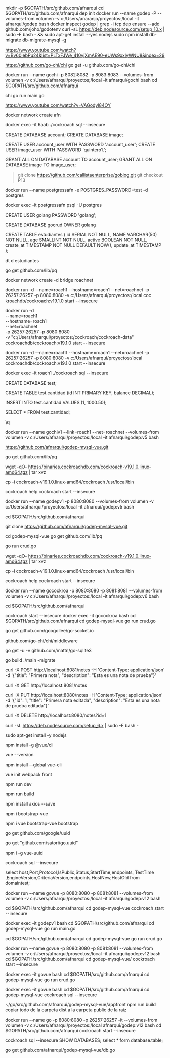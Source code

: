 mkdir -p $GOPATH/src/github.com/afnarqui
cd $GOPATH/src/github.com/afnarqui
dep init
docker run --name godep -P --volumes-from volumen -v c:/Users/anaranjo/proyectos:/local -it afnarqui/godep bash
docker inspect godep | grep -i tcp
dep ensure --add github.com/joho/godotenv
curl -sL https://deb.nodesource.com/setup_10.x | sudo -E bash - && sudo apt-get install --yes nodejs
sudo npm install db-migrate db-migrate-mysql -g

https://www.youtube.com/watch?v=Bv60lebPu24&list=PLTxFJWe_410yjXmAE90-eUWs9xxIyWNU8&index=29

https://github.com/go-chi/chi
go get -u github.com/go-chi/chi

docker run --name gochi -p 8082:8082 -p 8083:8083 --volumes-from volumen -v c:/Users/afnarqui/proyectos;/local -it afnarqui/gochi bash
cd $GOPATH/src/github.com/afnarqui

chi go run main.go


https://www.youtube.com/watch?v=VAGodyl84OY

docker network create afn

docker exec -it 6aab ./cockroach sql --insecure

CREATE DATABASE account;
CREATE DATABASE image;

CREATE USER account_user WITH PASSWORD 'account_user';
CREATE USER image_user WITH PASSWORD 'quintero1.';

GRANT ALL ON DATABASE account TO account_user;
GRANT ALL ON DATABASE image TO image_user;


> git clone https://github.com/callistaenterprise/goblog.git
> git checkout P13


docker run --name postgressafn -e POSTGRES_PASSWORD=test -d postgres

docker exec -it postgressafn psql -U postgres

CREATE USER golang PASSWORD 'golang';

CREATE DATABASE gocrud OWNER golang

CREATE TABLE estudiantes (
     id SERIAL NOT NULL,
     NAME VARCHAR(50) NOT NULL,
     age SMALLINT NOT NULL,
     active BOOLEAN NOT NULL,
     create_at TIMESTAMP NOT NULL DEFAULT NOW(),
     update_at TIMESTAMP
);

dt
d estudiantes

go get github.com/lib/pq


docker network create -d bridge roachnet

docker run -d --name=roach1 --hostname=roach1 --net=roachnet -p 26257:26257 -p 8080:8080  -v c:/Users/afnarqui/proyectos:/local  coc
kroachdb/cockroach:v19.1.0 start --insecure

docker run -d \
--name=roach1 \
--hostname=roach1 \
--net=roachnet \
-p 26257:26257 -p 8080:8080  \
-v "c:/Users/afnarqui/proyectos:/cockroach/cockroach-data"  \
cockroachdb/cockroach:v19.1.0 start --insecure

docker run -d --name=roach1 --hostname=roach1 --net=roachnet -p 26257:26257 -p 8080:8080  -v c:/Users/afnarqui/proyectos:/local  cockroachdb/cockroach:v19.1.0 start --insecure

docker exec -it roach1 ./cockroach sql --insecure

CREATE DATABASE test;

CREATE TABLE test.cantidad (id INT PRIMARY KEY, balance DECIMAL);

INSERT INTO test.cantidad VALUES (1, 1000.50);

SELECT * FROM test.cantidad;

\q


docker run --name gochiv1 --link=roach1 --net=roachnet --volumes-from volumen -v c:/Users/afnarqui/proyectos:/local -it afnarqui/godep:v5 bash


https://github.com/afnarqui/godep-mysql-vue.git

go get github.com/lib/pq


wget -qO- https://binaries.cockroachdb.com/cockroach-v19.1.0.linux-amd64.tgz | tar  xvz

cp -i cockroach-v19.1.0.linux-amd64/cockroach /usr/local/bin

cockroach help
cockroach start --insecure

docker run --name godepv1 -p 8080:8080 --volumes-from volumen -v c:/Users/afnarqui/proyectos:/local -it afnarqui/godep:v5 bash

cd $GOPATH/src/github.com/afnarqui

git clone https://github.com/afnarqui/godep-mysql-vue.git

cd godep-mysql-vue
go get github.com/lib/pq

go run crud.go

wget -qO- https://binaries.cockroachdb.com/cockroach-v19.1.0.linux-amd64.tgz | tar  xvz

cp -i cockroach-v19.1.0.linux-amd64/cockroach /usr/local/bin

cockroach help
cockroach start --insecure

docker run --name gocockroa -p 8080:8080 -p 8081:8081 --volumes-from volumen -v c:/Users/afnarqui/proyectos:/local -it afnarqui/godep:v6 bash

cd $GOPATH/src/github.com/afnarqui

cockroach start --insecure
docker exec -it gocockroa bash
cd $GOPATH/src/github.com/afnarqui
cd godep-mysql-vue
go run crud.go

go get github.com/googollee/go-socket.io


<!-- Load required Bootstrap and BootstrapVue CSS -->
<link type="text/css" rel="stylesheet" href="//unpkg.com/bootstrap/dist/css/bootstrap.min.css" />
<link type="text/css" rel="stylesheet" href="//unpkg.com/bootstrap-vue@latest/dist/bootstrap-vue.min.css" />

<!-- Load polyfills to support older browsers -->
<script src="//polyfill.io/v3/polyfill.min.js?features=es2015%2CMutationObserver" crossorigin="anonymous"></script>

<!-- Load Vue followed by BootstrapVue -->
<script src="//unpkg.com/vue@latest/dist/vue.min.js"></script>
<script src="//unpkg.com/bootstrap-vue@latest/dist/bootstrap-vue.min.js"></script>


github.com/go-chi/chi/middleware

go get -u -v github.com/mattn/go-sqlite3

go build
./main -migrate

curl -X POST http://localhost:8081/notes -H 'Content-Type: application/json' -d '{"title": "Primera nota", "description": "Esta es una nota de prueba"}'   


curl -X GET http://localhost:8081/notes

curl -X PUT http://localhost:8080/notes -H 'Content-Type: application/json' -d '{"id": 1, "title": "Primera nota editada", "description": "Esta es una nota de prueba editada"}'


curl -X DELETE http://localhost:8080/notes?id=1

curl -sL https://deb.nodesource.com/setup_6.x | sudo -E bash -

sudo apt-get install -y nodejs

npm install -g @vue/cli

vue --version

npm install --global vue-cli

vue init webpack
front

npm run dev

npm run build

npm install axios --save

npm i bootstrap-vue

npm i vue bootstrap-vue bootstrap

go get github.com/google/uuid

go get "github.com/satori/go.uuid"

npm i -g vue-uuid

cockroach sql --insecure

select host,Port,Protocol,IsPublic,Status,StartTime,endpoints,
TestTime ,EngineVersion,CriteriaVersion,endpoints,HostNew,HostOld
from domaintest;

docker run --name govue -p 8080:8080 -p 8081:8081 --volumes-from volumen -v c:/Users/afnarqui/proyectos:/local -it afnarqui/godep:v12 bash

cd $GOPATH/src/github.com/afnarqui
cd godep-mysql-vue
cockroach start --insecure

docker exec -it godepv1 bash
cd $GOPATH/src/github.com/afnarqui
cd godep-mysql-vue
go run main.go

cd $GOPATH/src/github.com/afnarqui
cd godep-mysql-vue
go run crud.go


docker run --name govue -p 8080:8080 -p 8081:8081 --volumes-from volumen -v c:/Users/afnarqui/proyectos:/local -it afnarqui/godep:v12 bash
 cd $GOPATH/src/github.com/afnarqui
 cd godep-mysql-vue/
 cockroach start --insecure

 docker exec -it govue bash
 cd $GOPATH/src/github.com/afnarqui
cd godep-mysql-vue
 go run crud.go

  docker exec -it govue bash
 cd $GOPATH/src/github.com/afnarqui
cd godep-mysql-vue
cockroach sql --insecure

~/go/src/github.com/afnarqui/godep-mysql-vue/appfront
npm run build
copiar todo de la carpeta dist
a la carpeta public de la raiz

docker run --name go -p 8080:8080 -p 26257:26257 -it --volumes-from volumen -v c:/Users/afnarqui/proyectos:/local afnarqui/godep:v12 bash
 cd $GOPATH/src/github.com/afnarqui
 cockroach start --insecure

cockroach sql --insecure
 SHOW DATABASES;
 select * form database.table;

 go get github.com/afnarqui/godep-mysql-vue/db.go

